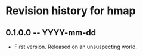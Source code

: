 # Revision history for hmap

## 0.1.0.0  -- YYYY-mm-dd

* First version. Released on an unsuspecting world.
